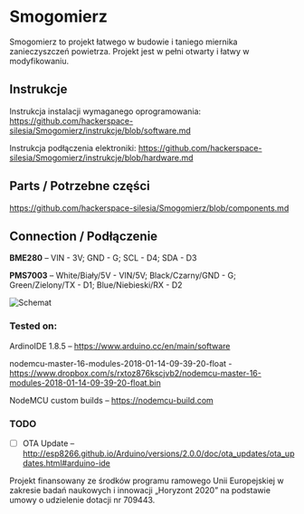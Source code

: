 # Smogomierz

Smogomierz to projekt łatwego w budowie i taniego miernika zanieczyszczeń powietrza. Projekt jest w pełni otwarty i łatwy w modyfikowaniu. 

## Instrukcje

Instrukcja instalacji wymaganego oprogramowania: https://github.com/hackerspace-silesia/Smogomierz/instrukcje/blob/software.md


Instrukcja podłączenia elektroniki: https://github.com/hackerspace-silesia/Smogomierz/instrukcje/blob/hardware.md


## Parts / Potrzebne części

https://github.com/hackerspace-silesia/Smogomierz/blob/components.md

## Connection / Podłączenie

**BME280** – VIN - 3V; GND - G; SCL - D4; SDA - D3

**PMS7003** – White/Biały/5V - VIN/5V; Black/Czarny/GND - G; Green/Zielony/TX - D1; Blue/Niebieski/RX - D2

![Schemat](https://raw.githubusercontent.com/hackerspace-silesia/Smogomierz/schemat.png)

### Tested on:

ArdinoIDE 1.8.5 – https://www.arduino.cc/en/main/software

nodemcu-master-16-modules-2018-01-14-09-39-20-float - https://www.dropbox.com/s/rxtoz876kscjvb2/nodemcu-master-16-modules-2018-01-14-09-39-20-float.bin

NodeMCU custom builds – https://nodemcu-build.com

### TODO

- [ ] OTA Update – http://esp8266.github.io/Arduino/versions/2.0.0/doc/ota_updates/ota_updates.html#arduino-ide


Projekt finansowany ze środków programu ramowego Unii Europejskiej w zakresie badań naukowych i innowacji „Horyzont 2020” na podstawie umowy o udzielenie dotacji nr 709443.
